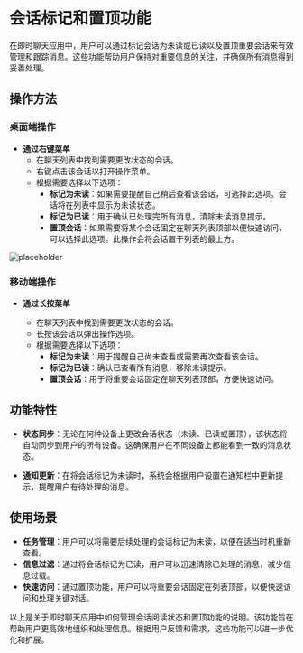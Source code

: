 # 会话标记和置顶功能

在即时聊天应用中，用户可以通过标记会话为未读或已读以及置顶重要会话来有效管理和跟踪消息。这些功能帮助用户保持对重要信息的关注，并确保所有消息得到妥善处理。

## 操作方法

### 桌面端操作

- **通过右键菜单**
  - 在聊天列表中找到需要更改状态的会话。
  - 右键点击该会话以打开操作菜单。
  - 根据需要选择以下选项：
    - **标记为未读**：如果需要提醒自己稍后查看该会话，可选择此选项。会话将在列表中显示为未读状态。
    - **标记为已读**：用于确认已处理完所有消息，清除未读消息提示。
    - **置顶会话**：如果需要将某个会话固定在聊天列表顶部以便快速访问，可以选择此选项。此操作会将会话置于列表的最上方。

![placeholder](/images/im__1.png)

### 移动端操作

- **通过长按菜单**

  - 在聊天列表中找到需要更改状态的会话。
  - 长按该会话以弹出操作选项。
  - 根据需要选择以下选项：
    - **标记为未读**：用于提醒自己尚未查看或需要再次查看该会话。
    - **标记为已读**：确认已查看所有消息，移除未读提示。
    - **置顶会话**：用于将重要会话固定在聊天列表顶部，方便快速访问。

<!-- ![placeholder](https://via.placeholder.com/400x800.png) -->

## 功能特性

- **状态同步**：无论在何种设备上更改会话状态（未读、已读或置顶），该状态将自动同步到用户的所有设备。这确保用户在不同设备上都能看到一致的消息状态。

- **通知更新**：在将会话标记为未读时，系统会根据用户设置在通知栏中更新提示，提醒用户有待处理的消息。

## 使用场景

- **任务管理**：用户可以将需要后续处理的会话标记为未读，以便在适当时机重新查看。
- **信息过滤**：通过将会话标记为已读，用户可以迅速清除已处理的消息，减少信息过载。
- **快速访问**：通过置顶功能，用户可以将重要会话固定在列表顶部，以便快速访问和处理关键对话。


以上是关于即时聊天应用中如何管理会话阅读状态和置顶功能的说明。该功能旨在帮助用户更高效地组织和处理信息。根据用户反馈和需求，这些功能可以进一步优化和扩展。
